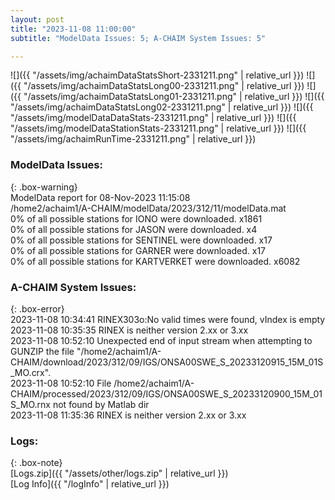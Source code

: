 ```yaml
---
layout: post
title: "2023-11-08 11:00:00"
subtitle: "ModelData Issues: 5; A-CHAIM System Issues: 5"

---
```


![]({{ "/assets/img/achaimDataStatsShort-2331211.png" | relative_url }})
![]({{ "/assets/img/achaimDataStatsLong00-2331211.png" | relative_url }})
![]({{ "/assets/img/achaimDataStatsLong01-2331211.png" | relative_url }})
![]({{ "/assets/img/achaimDataStatsLong02-2331211.png" | relative_url }})
![]({{ "/assets/img/modelDataDataStats-2331211.png" | relative_url }})
![]({{ "/assets/img/modelDataStationStats-2331211.png" | relative_url }})
![]({{ "/assets/img/achaimRunTime-2331211.png" | relative_url }})


### ModelData Issues:  
  
{: .box-warning}  
 ModelData report for 08-Nov-2023 11:15:08   
 /home2/achaim1/A-CHAIM/modelData/2023/312/11/modelData.mat   
 0% of all possible stations for IONO were downloaded. x1861   
 0% of all possible stations for JASON were downloaded. x4   
 0% of all possible stations for SENTINEL were downloaded. x17   
 0% of all possible stations for GARNER were downloaded. x17   
 0% of all possible stations for KARTVERKET were downloaded. x6082   
  
### A-CHAIM System Issues:  
  
{: .box-error}  
2023-11-08 10:34:41 RINEX303o:No valid times were found, vIndex is empty  
2023-11-08 10:35:35 RINEX is neither version 2.xx or 3.xx  
2023-11-08 10:52:10 Unexpected end of input stream when attempting to GUNZIP the file "/home2/achaim1/A-CHAIM/download/2023/312/09/IGS/ONSA00SWE_S_20233120915_15M_01S_MO.crx".  
2023-11-08 10:52:10 File /home2/achaim1/A-CHAIM/processed/2023/312/09/IGS/ONSA00SWE_S_20233120900_15M_01S_MO.rnx not found by Matlab dir  
2023-11-08 11:35:36 RINEX is neither version 2.xx or 3.xx  

### Logs:  
  
{: .box-note}  
[Logs.zip]({{ "/assets/other/logs.zip" | relative_url }})  
[Log Info]({{ "/logInfo" | relative_url }})  
